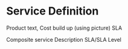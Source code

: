 ---
---

# Service Definition          
Product text, Cost build up (using picture)
SLA 

Composite service Description         SLA/SLA
                                      Level
